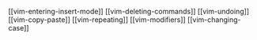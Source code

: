 [[vim-entering-insert-mode]]
[[vim-deleting-commands]]
[[vim-undoing]]
[[vim-copy-paste]]
[[vim-repeating]]
[[vim-modifiers]]
[[vim-changing-case]]